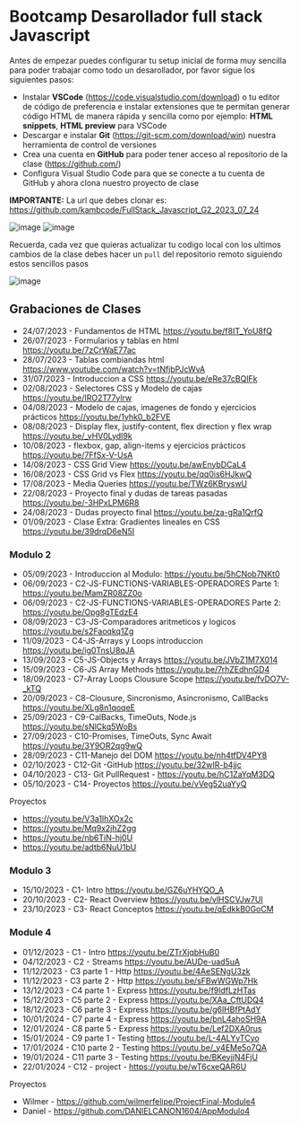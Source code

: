 # Bootcamp Desarollador full stack Javascript

Antes de empezar puedes configurar tu setup inicial de forma muy sencilla para poder trabajar como todo un desarollador, por favor sigue los siguientes pasos:

- Instalar **VSCode** (https://code.visualstudio.com/download) o tu editor de código de preferencia e instalar extensiones que te permitan generar código HTML de manera rápida y sencilla como por ejemplo: **HTML snippets**, **HTML preview** para VSCode
- Descargar e instalar **Git** (https://git-scm.com/download/win) nuestra herramienta de control de versiones
- Crea una cuenta en **GitHub** para poder tener acceso al repositorio de la clase (https://github.com/)
- Configura Visual Studio Code para que se conecte a tu cuenta de GitHub y ahora clona nuestro proyecto de clase

**IMPORTANTE:** La url que debes clonar es: https://github.com/kambcode/FullStack_Javascript_G2_2023_07_24

![image](https://github.com/KamiloMontoya/kambcode_g1/assets/11945476/e1ae4282-8cee-403b-9f66-7fb9af62241d)
![image](https://github.com/KamiloMontoya/kambcode_g1/assets/11945476/ca0ce2ad-72ec-431d-b3e1-55b84c64ec13)

Recuerda, cada vez que quieras actualizar tu codigo local con los ultimos cambios de la clase debes hacer un `pull` del repositorio remoto siguiendo estos sencillos pasos

![image](https://github.com/KamiloMontoya/kambcode_g1/assets/11945476/8d8f7da6-aa4c-4d67-9dec-59cd360bda0f)

## Grabaciones de Clases

- 24/07/2023 - Fundamentos de HTML https://youtu.be/f8IT_YoU8fQ
- 26/07/2023 - Formularios y tablas en html https://youtu.be/7zCrWaE77ac
- 28/07/2023 - Tablas combiandas html https://www.youtube.com/watch?v=tNfjbPJcWvA
- 31/07/2023 - Introduccion a CSS https://youtu.be/eRe37cBQlFk
- 02/08/2023 - Selectores CSS y Modelo de cajas https://youtu.be/IRO2T77ylrw
- 04/08/2023 - Modelo de cajas, imagenes de fondo y ejercicios prácticos https://youtu.be/1yhk0_b2FVE
- 08/08/2023 - Display flex, justify-content, flex direction y flex wrap https://youtu.be/_vHV0LydI9k
- 10/08/2023 - flexbox, gap, align-items y ejercicios prácticos https://youtu.be/7FfSx-V-UsA
- 14/08/2023 - CSS Grid View https://youtu.be/awEnybDCaL4
- 16/08/2023 - CSS Grid vs Flex https://youtu.be/qq0is6HJkwQ
- 17/08/2023 - Media Queries https://youtu.be/TWz6KBryswU
- 22/08/2023 - Proyecto final y dudas de tareas pasadas https://youtu.be/-3HPxLPM6R8
- 24/08/2023 - Dudas proyecto final https://youtu.be/za-gRa1QrfQ
- 01/09/2023 - Clase Extra: Gradientes lineales en CSS https://youtu.be/39drqD6eN5I

### Modulo 2

- 05/09/2023 - Introduccion al Modulo: https://youtu.be/5hCNob7NKt0
- 06/09/2023 - C2-JS-FUNCTIONS-VARIABLES-OPERADORES Parte 1: https://youtu.be/MamZR08ZZ0o
- 06/09/2023 - C2-JS-FUNCTIONS-VARIABLES-OPERADORES Parte 2: https://youtu.be/Opg8gTEdzE4
- 08/09/2023 - C3-JS-Comparadores aritmeticos y logicos https://youtu.be/s2Faoqkq1Zg
- 11/09/2023 - C4-JS-Arrays y Loops introduccion https://youtu.be/ig0TnsU8qJA
- 13/09/2023 - C5-JS-Objects y Arrays https://youtu.be/JVbZ1M7X014
- 15/09/2023 - C6-JS Array Methods https://youtu.be/7rhZEdhnGD4
- 18/09/2023 - C7-Array Loops Clousure Scope https://youtu.be/fvDO7V-_kTQ
- 20/09/2023 - C8-Clousure, Sincronismo, Asincronismo, CallBacks https://youtu.be/XLg8n1qoqeE
- 25/09/2023 - C9-CalBacks, TimeOuts, Node.js https://youtu.be/sNlCkq5WoBs
- 27/09/2023 - C10-Promises, TimeOuts, Sync Await https://youtu.be/3Y9OR2qg9wQ
- 28/09/2023 - C11-Manejo del DOM https://youtu.be/nh4tfDV4PY8
- 02/10/2023 - C12-Git -GitHub https://youtu.be/32wIR-b4jjc
- 04/10/2023 - C13- Git PullRequest - https://youtu.be/hC1ZaYqM3DQ
- 05/10/2023 - C14- Proyectos https://youtu.be/vVeg52uaYyQ

Proyectos

- https://youtu.be/V3a1lhXOx2c
- https://youtu.be/Mq9x2jhZ2gg
- https://youtu.be/nb6TiN-hj0U
- https://youtu.be/adtb6NuU1bU

### Modulo 3

- 15/10/2023 - C1- Intro https://youtu.be/GZ6uYHYQO_A
- 20/10/2023 - C2- React Overview https://youtu.be/vlHSCVJw7UI
- 23/10/2023 - C3- React Conceptos https://youtu.be/qEdkkB0GoCM

### Module 4

- 01/12/2023 - C1 - Intro https://youtu.be/ZTrXjqbHuB0
- 04/12/2023 - C2 - Streams https://youtu.be/AUDe-uad5uA
- 11/12/2023 - C3 parte 1 - Http https://youtu.be/4AeSENgU3zk
- 11/12/2023 - C3 parte 2 - Http https://youtu.be/sFBwWGWp7Hk
- 13/12/2023 - C4 parte 1 - Express https://youtu.be/f9ldfLzHTas
- 15/12/2023 - C5 parte 2 - Express https://youtu.be/XAa_CftUDQ4
- 18/12/2023 - C6 parte 3 - Express https://youtu.be/g6lHBfPtAdY
- 10/01/2024 - C7 parte 4 - Express https://youtu.be/bnL4ahoSH9A
- 12/01/2024 - C8 parte 5 - Express https://youtu.be/Lef2DXA0rus
- 15/01/2024 - C9 parte 1 - Testing https://youtu.be/L-4ALYyTCyo
- 17/01/2024 - C10 parte 2 - Testing https://youtu.be/_y4EMe5o7QA
- 19/01/2024 - C11 parte 3 - Testing https://youtu.be/BKeyjjN4FjU
- 22/01/2024 - C12 - project - https://youtu.be/wT6cxeQAR6U

Proyectos

- Wilmer - https://github.com/wilmerfelipe/ProjectFinal-Module4
- Daniel - https://github.com/DANIELCANON1604/AppModulo4
